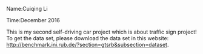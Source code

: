 
Name:Cuiqing Li

Time:December 2016

This is my second self-driving car project which is about traffic sign project!
To get the data set, please download the data set in this website: http://benchmark.ini.rub.de/?section=gtsrb&subsection=dataset. 

